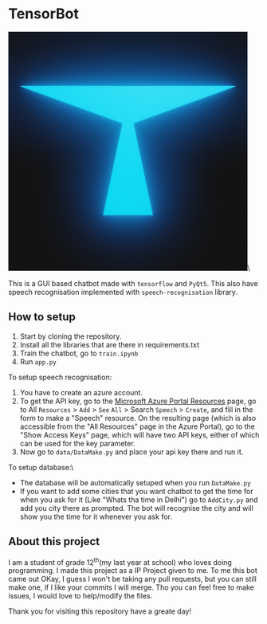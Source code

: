 # TensorBot
![](meta/tensor(glow).png)\

This is a GUI based chatbot made with `tensorflow` and `PyQt5`. This also have speech recognisation implemented with `speech-recognisation` library.

## How to setup

1. Start by cloning the repository.
2. Install all the libraries that are there in requirements.txt
3. Train the chatbot, go to `train.ipynb`
4. Run `app.py`

To setup speech recognisation:

1. You have to create an azure account.
2. To get the API key, go to the [Microsoft Azure Portal Resources](https://portal.azure.com/) page, go to All `Resources` > `Add` > `See` `All` > Search `Speech` > `Create`, and fill in the form to make a "Speech" resource. On the resulting page (which is also accessible from the "All Resources" page in the Azure Portal), go to the "Show Access Keys" page, which will have two API keys, either of which can be used for the key parameter.
3. Now go to `data/DataMake.py` and place your api key there and run it.

To setup database:\
* The database will be automatically setuped when you run `DataMake.py`
* If you want to add some cities that you want chatbot to get the time for when you ask for it (Like "Whats tha time in Delhi") go to `AddCity.py` and add you city there as prompted. The bot will recognise the city and will show you the time for it whenever you ask for.

## About this project

I am a student of grade 12<sup>th</sup>(my last year at school) who loves doing programming. I made this project as a IP Project given to me. To me this bot came out OKay, I guess I won't be taking any pull requests, but you can still make one, if I like your commits I will merge. Tho you can feel free to make issues, I would love to help/modify the files.

Thank you for visiting this repository have a greate day!